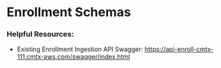 # Enrollment Schemas

### Helpful Resources:
* Existing Enrollment Ingestion API Swagger: https://api-enroll-cmtx-111.cmtx-aws.com/swagger/index.html 
